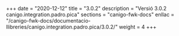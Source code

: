 +++
date        = "2020-12-12"
title       = "3.0.2"
description = "Versió 3.0.2 canigo.integration.padro.pica"
sections    = "canigo-fwk-docs"
enllac		= "/canigo-fwk-docs/documentacio-llibreries/canigo.integration.padro.pica/3.0.2/"
weight		= 4
+++
